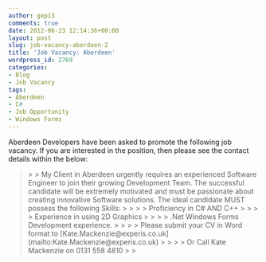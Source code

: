 ```yaml
---
author: gep13
comments: true
date: 2012-06-23 12:14:36+00:00
layout: post
slug: job-vacancy-aberdeen-2
title: 'Job Vacancy: Aberdeen'
wordpress_id: 2769
categories:
- Blog
- Job Vacancy
tags:
- Aberdeen
- C#
- Job Opportunity
- Windows Forms
---
```


Aberdeen Developers have been asked to promote the following job vacancy. If you are interested in the position, then please see the contact details within the below:

 

<blockquote>  
> 
> My Client in Aberdeen urgently requires an experienced Software Engineer to join their growing Development Team. The successful candidate will be extremely motivated and must be passionate about creating innovative Software solutions. The ideal candidate MUST possess the following Skills: 
> 
>    
> 
> Proficiency in C# AND C++ 
> 
>    
> 
> Experience in using 2D Graphics
> 
>    
> 
> .Net Windows Forms Development experience.
> 
>    
> 
> Please submit your CV in Word format to [Kate.Mackenzie@experis.co.uk](mailto:Kate.Mackenzie@experis.co.uk)
> 
>    
> 
> Or Call Kate Mackenzie on 0131 558 4810
> 
> </blockquote>
